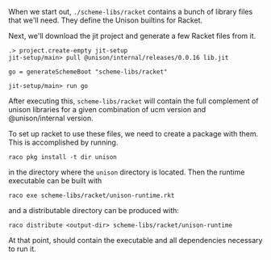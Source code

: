 
When we start out, `./scheme-libs/racket` contains a bunch of library files that we'll need. They define the Unison builtins for Racket.

Next, we'll download the jit project and generate a few Racket files from it.

```ucm
.> project.create-empty jit-setup
jit-setup/main> pull @unison/internal/releases/0.0.16 lib.jit
```

```unison
go = generateSchemeBoot "scheme-libs/racket"
```

```ucm
jit-setup/main> run go
```

After executing this, `scheme-libs/racket` will contain the full
complement of unison libraries for a given combination of ucm version
and @unison/internal version.

To set up racket to use these files, we need to create a package with
them. This is accomplished by running.

    raco pkg install -t dir unison

in the directory where the `unison` directory is located. Then the
runtime executable can be built with

    raco exe scheme-libs/racket/unison-runtime.rkt

and a distributable directory can be produced with:

    raco distribute <output-dir> scheme-libs/racket/unison-runtime

At that point, <output-dir> should contain the executable and all
dependencies necessary to run it.
